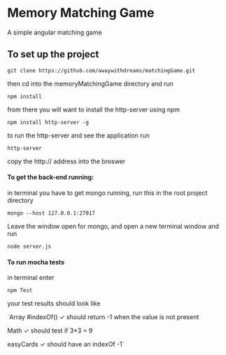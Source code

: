 # Memory Matching Game
A simple angular matching game


## To set up the project 

`git clone https://github.com/awaywithdreams/matchingGame.git`

then cd into the memoryMatchingGame directory and run

`npm install`

from there you will want to install the http-server using npm 

`npm install http-server -g`

to run the http-server and see the application run

`http-server`

copy the http:// address into the broswer

#### To get the back-end running: 

in terminal you have to get mongo running, run this in the root project directory

`mongo --host 127.0.0.1:27017`

Leave the window open for mongo, and open a new terminal window and run

`node server.js`

#### To run mocha tests

in terminal enter 

`npm Test`

your test results should look like

`Array
    #indexOf()
      ✓ should return -1 when the value is not present

  Math
    ✓ should test if 3*3 = 9

  easyCards
    ✓ should have an indexOf -1`
